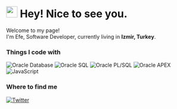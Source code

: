 <h1><img src="https://emojis.slackmojis.com/emojis/images/1531849430/4246/blob-sunglasses.gif?1531849430" width="30"/> Hey! Nice to see you.</h1>


<p>Welcome to my page! </br> I'm Efe, Software Developer, currently living in <b>Izmir, Turkey</b>. </p>
<h3>Things I code with</h3>
<p>
  <img alt="Oracle Database" src="https://custom-icon-badges.demolab.com/badge/Oracle%20Database-F80000?logo=oracle&logoColor=white" />
  <img alt="Oracle SQL" src="https://custom-icon-badges.demolab.com/badge/Oracle%20SQL-F80000?logo=oracle&logoColor=white" />
  <img alt="Oracle PL/SQL" src="https://custom-icon-badges.demolab.com/badge/Oracle%20PL/SQL-F80000?logo=oracle&logoColor=white" />
  <img alt="Oracle APEX" src="https://custom-icon-badges.demolab.com/badge/Oracle%20APEX-F80000?logo=oracle&logoColor=white" />
  <img alt="JavaScript" src="https://img.shields.io/badge/-JavaScript-fcdc00?style=flat-square&logo=javascript&logoColor=181818" />
</p>

<h3>Where to find me</h3>
<p></a> <a href="https://twitter.com/efeataroglu" target="_blank"><img alt="Twitter" src="https://img.shields.io/badge/twitter-%231DA1F2.svg?&style=for-the-badge&logo=twitter&logoColor=white" /></a> 
</p>

